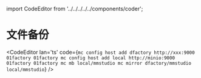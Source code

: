 import CodeEditor from '../../../../../components/coder';

# 文件备份

<CodeEditor lan='ts' code={`
mc config host add dfactory http://xxx:9000 01factory 01factory
mc config host add local http://minio:9000 01factory 01factory
mc mb local/mmstudio
mc mirror dfactory/mmstudio local/mmstudio
`} />
